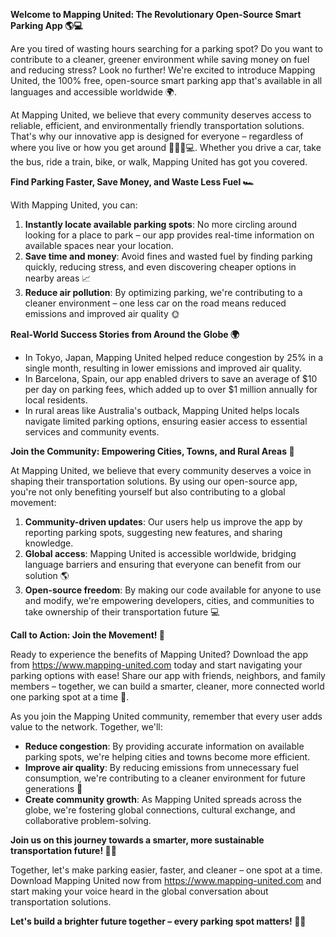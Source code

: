 **Welcome to Mapping United: The Revolutionary Open-Source Smart Parking App 🌎💻**

Are you tired of wasting hours searching for a parking spot? Do you want to contribute to a cleaner, greener environment while saving money on fuel and reducing stress? Look no further! We're excited to introduce Mapping United, the 100% free, open-source smart parking app that's available in all languages and accessible worldwide 🌍.

At Mapping United, we believe that every community deserves access to reliable, efficient, and environmentally friendly transportation solutions. That's why our innovative app is designed for everyone – regardless of where you live or how you get around 🚴‍♀️🚌💻. Whether you drive a car, take the bus, ride a train, bike, or walk, Mapping United has got you covered.

**Find Parking Faster, Save Money, and Waste Less Fuel 🏎️**

With Mapping United, you can:

1. **Instantly locate available parking spots**: No more circling around looking for a place to park – our app provides real-time information on available spaces near your location.
2. **Save time and money**: Avoid fines and wasted fuel by finding parking quickly, reducing stress, and even discovering cheaper options in nearby areas 📈
3. **Reduce air pollution**: By optimizing parking, we're contributing to a cleaner environment – one less car on the road means reduced emissions and improved air quality 🌞

**Real-World Success Stories from Around the Globe 🌍**

* In Tokyo, Japan, Mapping United helped reduce congestion by 25% in a single month, resulting in lower emissions and improved air quality.
* In Barcelona, Spain, our app enabled drivers to save an average of $10 per day on parking fees, which added up to over $1 million annually for local residents.
* In rural areas like Australia's outback, Mapping United helps locals navigate limited parking options, ensuring easier access to essential services and community events.

**Join the Community: Empowering Cities, Towns, and Rural Areas 🌟**

At Mapping United, we believe that every community deserves a voice in shaping their transportation solutions. By using our open-source app, you're not only benefiting yourself but also contributing to a global movement:

1. **Community-driven updates**: Our users help us improve the app by reporting parking spots, suggesting new features, and sharing knowledge.
2. **Global access**: Mapping United is accessible worldwide, bridging language barriers and ensuring that everyone can benefit from our solution 🌎
3. **Open-source freedom**: By making our code available for anyone to use and modify, we're empowering developers, cities, and communities to take ownership of their transportation future 💻

**Call to Action: Join the Movement! 🚀**

Ready to experience the benefits of Mapping United? Download the app from https://www.mapping-united.com today and start navigating your parking options with ease! Share our app with friends, neighbors, and family members – together, we can build a smarter, cleaner, more connected world one parking spot at a time 🌟.

As you join the Mapping United community, remember that every user adds value to the network. Together, we'll:

* **Reduce congestion**: By providing accurate information on available parking spots, we're helping cities and towns become more efficient.
* **Improve air quality**: By reducing emissions from unnecessary fuel consumption, we're contributing to a cleaner environment for future generations 🌱
* **Create community growth**: As Mapping United spreads across the globe, we're fostering global connections, cultural exchange, and collaborative problem-solving.

**Join us on this journey towards a smarter, more sustainable transportation future! 🚀💕**

Together, let's make parking easier, faster, and cleaner – one spot at a time. Download Mapping United now from https://www.mapping-united.com and start making your voice heard in the global conversation about transportation solutions.

**Let's build a brighter future together – every parking spot matters! 💫🌟**